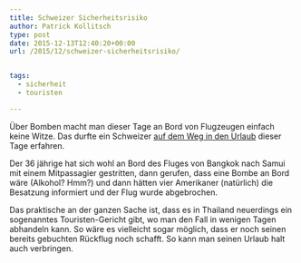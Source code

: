 ```yaml
---
title: Schweizer Sicherheitsrisiko
author: Patrick Kollitsch
type: post
date: 2015-12-13T12:40:20+00:00
url: /2015/12/schweizer-sicherheitsrisiko/


tags:
  - sicherheit
  - touristen

---
```

&Uuml;ber Bomben macht man dieser Tage an Bord von Flugzeugen einfach keine Witze. Das durfte ein Schweizer [auf dem Weg in den Urlaub][1] dieser Tage erfahren. 

Der 36 j&auml;hrige hat sich wohl an Bord des Fluges von Bangkok nach Samui mit einem Mitpassagier gestritten, dann gerufen, dass eine Bombe an Bord w&auml;re (Alkohol? Hmm?) und dann h&auml;tten vier Amerikaner (nat&uuml;rlich) die Besatzung informiert und der Flug wurde abgebrochen. 

Das praktische an der ganzen Sache ist, dass es in Thailand neuerdings ein sogenanntes Touristen-Gericht gibt, wo man den Fall in wenigen Tagen abhandeln kann. So w&auml;re es vielleicht sogar m&ouml;glich, dass er noch seinen bereits gebuchten R&uuml;ckflug noch schafft. So kann man seinen Urlaub halt auch verbringen.

 [1]: http://www.bangkokpost.com/news/general/792457/man-held-after-samui-flight-threat